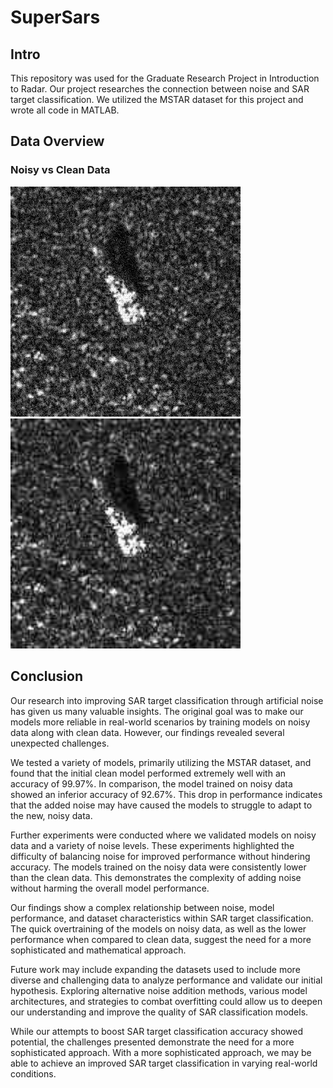 # SuperSars
## Intro
This repository was used for the Graduate Research Project in Introduction to Radar. Our project researches the connection between noise and SAR target classification. We utilized the MSTAR dataset for this project and wrote all code in MATLAB. 

## Data Overview
### Noisy vs Clean Data            

![Noisey Data](https://github.com/jpcoker3/SuperSars/blob/main/Data/Noise/Gaussian/2S1/HB14931.PNG)  ![Clean Data](https://github.com/jpcoker3/SuperSars/blob/main/Data/Padded_imgs/2S1/HB14931.JPG)


## Conclusion
Our research into improving SAR target classification through artificial noise has given us many valuable insights. The original goal was to make our models more reliable in real-world scenarios by training models on noisy data along with clean data. However, our findings revealed several unexpected challenges.  

We tested a variety of models, primarily utilizing the MSTAR dataset, and found that the initial clean model performed extremely well with an accuracy of 99.97%. In comparison, the model trained on noisy data showed an inferior accuracy of 92.67%. This drop in performance indicates that the added noise may have caused the models to struggle to adapt to the new, noisy data.  

Further experiments were conducted where we validated models on noisy data and a variety of noise levels. These experiments highlighted the difficulty of balancing noise for improved performance without hindering accuracy. The models trained on the noisy data were consistently lower than the clean data. This demonstrates the complexity of adding noise without harming the overall model performance.  

 

Our findings show a complex relationship between noise, model performance, and dataset characteristics within SAR target classification. The quick overtraining of the models on noisy data, as well as the lower performance when compared to clean data, suggest the need for a more sophisticated and mathematical approach.  

Future work may include expanding the datasets used to include more diverse and challenging data to analyze performance and validate our initial hypothesis. Exploring alternative noise addition methods, various model architectures, and strategies to combat overfitting could allow us to deepen our understanding and improve the quality of SAR classification models.  

While our attempts to boost SAR target classification accuracy showed potential, the challenges presented demonstrate the need for a more sophisticated approach. With a more sophisticated approach, we may be able to achieve an improved SAR target classification in varying real-world conditions.  
